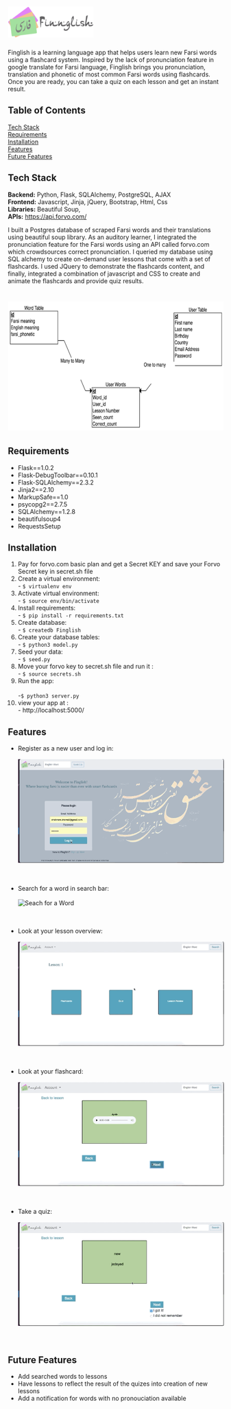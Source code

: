 # <img src="/static/farsi-logo.png" width="200" height="72">

Finglish is a learning language app that helps users learn new Farsi words using a flashcard system. Inspired by the lack of pronunciation feature in google translate for Farsi language, Finglish brings you pronunciation, translation and phonetic of most common Farsi words using flashcards. Once you are ready, you can take a quiz on each lesson and get an instant result. 

## Table of Contents 
[Tech Stack](#techStack)<br/>
[Requirements](#requirements)<br/>
[Installation](#installation)<br/>
[Features](#features)<br/>
[Future Features](#future_features)

<a name="techStack"/></a>
## Tech Stack 
**Backend:** Python, Flask, SQLAlchemy, PostgreSQL, AJAX<br/>
**Frontend:**  Javascript, Jinja, jQuery, Bootstrap, Html, Css</br>
**Libraries:** Beautiful Soup, </br>
**APIs:** https://api.forvo.com/ </br>

I built a Postgres database of scraped Farsi words and their translations using beautiful soup library. As an auditory learner, I integrated the pronunciation feature for the Farsi words using an API called forvo.com which crowdsources correct pronunciation. I queried my database using SQL alchemy to create on-demand user lessons that come with a set of flashcards. I used JQuery to demonstrate the flashcards content, and finally, integrated a combination of javascript and CSS to create and animate the flashcards and provide quiz results. 

# <img src="/static/model-diagram.png" width="600" height="300">

<a name="requirement"/></a>
## Requirements
* Flask==1.0.2
* Flask-DebugToolbar==0.10.1
* Flask-SQLAlchemy==2.3.2
* Jinja2==2.10
* MarkupSafe==1.0
* psycopg2==2.7.5
* SQLAlchemy==1.2.8
* beautifulsoup4
* RequestsSetup

<a name="installation"/></a>
## Installation
1. Pay for forvo.com basic plan and get a Secret KEY and save your Forvo Secret key in secret.sh file <br/>
2. Create a virtual environment:<br/>
        - `$ virtualenv env`
3. Activate virtual environment:<br/>
        - `$ source env/bin/activate`
4. Install requirements:<br/>
        - `$ pip install -r requirements.txt`
5. Create database:<br/>
        - `$ createdb Finglish`               
6. Create your database tables:<br/>
        - `$ python3 model.py`
7. Seed your data: <br/>
        - `$ seed.py`
8. Move your forvo key to secret.sh file and run it :<br/>
        - `$ source secrets.sh`
9. Run the app:<br/>                                 
        -`$ python3 server.py`
10. view your app at :<br/>
        - http://localhost:5000/

        
<a name="features"/></a>
## Features  
* Register as a new user and log in: 
<br/><br/>
![log In ](static/gifs/sign_in.gif)
<br/><br/><br/>

        
* Search for a word in search bar:
<br/><br/>
![Seach for a Word](static/gifs/Search_A_Word.gif)
<br/><br/><br/>
   
* Look at your lesson overview: 
<br/><br/>
![Lesson Overview](static/gifs/Lesson_Overview.gif)
<br/><br/><br/>
   
* Look at your flashcard:
<br/><br/>
![Flash Cards](/static/gifs/flash_cards.gif)
<br/><br/><br/>

* Take a quiz:
<br/><br/>
![Quiz](/static/gifs/Quiz.gif)
<br/><br/><br/>


<a name="future_features"/></a>
## Future Features   

* Add searched words to lessons 
* Have lessons to reflect the result of the quizes into creation of new lessons 
* Add a notification for words with no pronouciation available 
